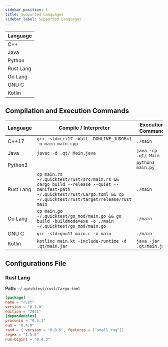 ```yaml
---
sidebar_position: 1
title: Supported Languages
sidebar_label: Supported Languages
---
```


| Language           |
|--------------------|
| C++                |
| Java               |
| Python             |
| Rust Lang          |
| Go Lang            |
| GNU C              |
| Kotlin             |

## Compilation and Execution Commands

| Language  | Compile / Interpreter                                                                                                                                                     | Execution Command           |
|-----------|---------------------------------------------------------------------------------------------------------------------------------------------------------------------------|-----------------------------|
| C++17     | `g++ -std=c++17 -Wall -DONLINE_JUDGE=1 -o main main.cpp`                                                                                                                  | `./main`                    |
| Java      | `javac -d .qt/ Main.java`                                                                                                                                              | `java -cp .qt/ Main`     |
| Python3   |                                                                                                                                                                           | `python3 main.py`           |
| Rust Lang | `cp main.rs ~/.quicktest/rust/src/main.rs && cargo build --release --quiet --manifest-path ~/.quicktest/rust/Cargo.toml && cp ~/.quicktest/rust/target/release/rust main` | `./main`                    |
| Go Lang   | `cp main.go ~/.quicktest/go_mod/main.go && go build -buildmode=exe -o ./main ~/.quicktest/go_mod/main.go`                                                          | `./main`                    |
| GNU C     | `gcc -std=gnu11 main.c -o main`                                                                                                                                    | `./main`                    |
| Kotlin    | `kotlinc main.kt -include-runtime -d .qt/main.jar`                                                                                                                     | `java -jar .qt/main.jar` |

## Configurations File

### Rust Lang

**Path:** `~/.quicktest/rust/Cargo.toml`

```toml
[package]
name = "rust"
version = "0.1.0"
edition = "2021"
[dependencies]
proconio = "0.4.3"
num = "0.4.0"
rand = { version = "0.8.5", features = ["small_rng"]}
regex = "1.5.5"
num-bigint = "0.4.3"
```
